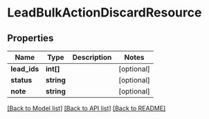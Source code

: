 # LeadBulkActionDiscardResource

## Properties
Name | Type | Description | Notes
------------ | ------------- | ------------- | -------------
**lead_ids** | **int[]** |  | [optional] 
**status** | **string** |  | [optional] 
**note** | **string** |  | [optional] 

[[Back to Model list]](../README.md#documentation-for-models) [[Back to API list]](../README.md#documentation-for-api-endpoints) [[Back to README]](../README.md)


